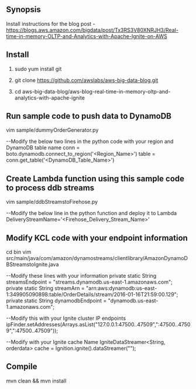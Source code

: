 ## Synopsis

Install instructions for the blog post - https://blogs.aws.amazon.com/bigdata/post/Tx3RS3V80XNRJH3/Real-time-in-memory-OLTP-and-Analytics-with-Apache-Ignite-on-AWS

## Install

1) sudo yum install git

2) git clone https://github.com/awslabs/aws-big-data-blog.git

3) cd aws-big-data-blog/aws-blog-real-time-in-memory-oltp-and-analytics-with-apache-ignite

## Run sample code to push data to DynamoDB

vim sample/dummyOrderGenerator.py

--Modify the below two lines in the python code with your region and DynamoDB table name 
conn = boto.dynamodb.connect_to_region('<Region_Name>')
table = conn.get_table('<DynamoDB_Table_Name>')

## Create Lambda function using this sample code to process ddb streams

vim sample/ddbStreamstoFirehose.py

--Modify the below line in the python function and deploy it to Lambda
DeliveryStreamName='<Firehose_Delivery_Stream_Name>'

## Modify KCL code with your endpoint information

cd bin
vim src/main/java/com/amazon/dynamostreams/clientlibrary/AmazonDynamoDBStreamstoIgnite.java

--Modify these lines with your information
private static String streamsEndpoint = "streams.dynamodb.us-east-1.amazonaws.com";
private static String streamArn = "arn:aws:dynamodb:us-east-1:349905090898:table/OrderDetails/stream/2016-01-16T21:59:00.129";
private static String dynamodbEndpoint = "dynamodb.us-east-1.amazonaws.com";

--Modify this with your Ignite cluster IP endpoints
ipFinder.setAddresses(Arrays.asList("127.0.0.1:47500..47509","<Ignite-Node-IP>:47500..47509","<Ignite-Node-IP>:47500..47509"));

--Modify with your Ignite cache Name
IgniteDataStreamer<String, orderdata> cache = Ignition.ignite().dataStreamer("<Cache Name>");

## Compile
mvn clean && mvn install


